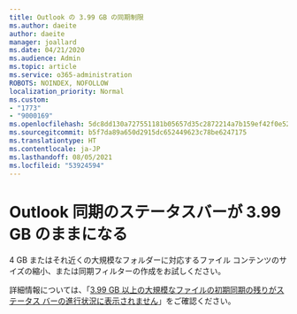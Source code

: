 ```yaml
---
title: Outlook の 3.99 GB の同期制限
ms.author: daeite
author: daeite
manager: joallard
ms.date: 04/21/2020
ms.audience: Admin
ms.topic: article
ms.service: o365-administration
ROBOTS: NOINDEX, NOFOLLOW
localization_priority: Normal
ms.custom:
- "1773"
- "9000169"
ms.openlocfilehash: 5dc8dd130a727551181b05657d35c2872214a7b159ef42f0e52d8464fc38967b
ms.sourcegitcommit: b5f7da89a650d2915dc652449623c78be6247175
ms.translationtype: HT
ms.contentlocale: ja-JP
ms.lasthandoff: 08/05/2021
ms.locfileid: "53924594"
---
```

# <a name="outlook-sync-status-bar-remains-at-399-gb"></a>Outlook 同期のステータスバーが 3.99 GB のままになる

4 GB またはそれ近くの大規模なフォルダーに対応するファイル コンテンツのサイズの縮小、または同期フィルターの作成をお試しください。

詳細情報については、「[3.99 GB 以上の大規模なファイルの初期同期の残りがステータス バーの進行状況に表示されません](https://support.microsoft.com/help/2738323/status-bar-progress-never-shows-more-than-3-99-gb-remaining-on-initial)」をご確認ください。
